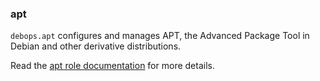 ### apt

`debops.apt` configures and manages APT, the Advanced Package Tool in
Debian and other derivative distributions.

Read the [apt role documentation](https://docs.debops.org/en/stable-3.0/ansible/roles/apt/) for more details.
